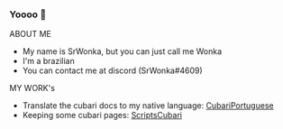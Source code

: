 ### Yoooo 👋

ABOUT ME
* My name is SrWonka, but you can just call me Wonka
* I'm a brazilian 
* You can contact me at discord (SrWonka#4609) 

MY WORK's
* Translate the cubari docs to my native language: [CubariPortuguese](https://github.com/SrW0nka/CubariPortuguese)
* Keeping some cubari pages: [ScriptsCubari](https://github.com/SrW0nka/ScriptsCubari)
